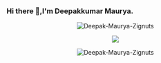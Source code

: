 ### Hi there 👋,I'm Deepakkumar Maurya.

<p align="center"><img align="center" src="https://github-readme-stats.vercel.app/api?username=Deepak-Maurya-Zignuts&show_icons=true&theme=dracula" alt="Deepak-Maurya-Zignuts" /></p>

<p align="center"><img align="center" src="https://github-readme-stats.vercel.app/api/top-langs/?username=Deepak-Maurya-Zignuts&layout=compact&theme=dracula&langs_count=10" /></p>

<p align="center"><img align="center" src="https://github-readme-streak-stats.herokuapp.com/?user=Deepak-Maurya-Zignuts&theme=radical" alt="Deepak-Maurya-Zignuts" /></p>
